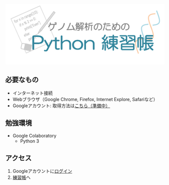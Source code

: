 ![ゲノム解析のためのPython練習帳](images/logo.png "logo")

## 必要なもの
- インターネット接続
- Webブラウザ（Google Chrome, Firefox, Internet Explore, Safariなど）
- Googleアカウント: 取得方法は[こちら（準備中）]()

## 勉強環境
- Google Colaboratory
	- Python 3

## アクセス
1. Googleアカウントに[ログイン](https://accounts.google.com/ServiceLogin)
1. [練習帳](https://colab.research.google.com/github/qqep685d/Python_exercises/blob/master/index.ipynb)へ
